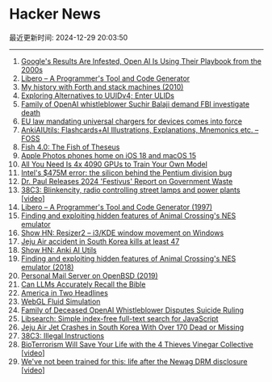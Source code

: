 # Hacker News

最近更新时间: 2024-12-29 20:03:50

--- 
1. [Google's Results Are Infested, Open AI Is Using Their Playbook from the 2000s](https://chuckwnelson.com/blog/google-search-results-infested-open-ai-using-google-playbook) 
2. [Libero – A Programmer's Tool and Code Generator](https://imatix-legacy.github.io/libero/index.htm) 
3. [My history with Forth and stack machines (2010)](https://yosefk.com/blog/my-history-with-forth-stack-machines.html) 
4. [Exploring Alternatives to UUIDv4; Enter ULIDs](https://jirevwe.github.io/exploring-alternatives-to-uuidv4-enter-ulids.html) 
5. [Family of OpenAI whistleblower Suchir Balaji demand FBI investigate death](https://www.theguardian.com/us-news/2024/dec/28/openai-whistleblower-suchir-balaji) 
6. [EU law mandating universal chargers for devices comes into force](https://www.france24.com/en/europe/20241228-eu-law-mandating-universal-chargers-for-devices-comes-into-force) 
7. [AnkiAIUtils: Flashcards+AI Illustrations, Explanations, Mnemonics etc. – FOSS](https://github.com/thiswillbeyourgithub/AnkiAIUtils) 
8. [Fish 4.0: The Fish of Theseus](https://fishshell.com/blog/rustport/) 
9. [Apple Photos phones home on iOS 18 and macOS 15](https://lapcatsoftware.com/articles/2024/12/3.html) 
10. [All You Need Is 4x 4090 GPUs to Train Your Own Model](https://sabareesh.com/posts/llm-rig/) 
11. [Intel's $475M error: the silicon behind the Pentium division bug](https://www.righto.com/2024/12/this-die-photo-of-pentium-shows.html) 
12. [Dr. Paul Releases 2024 'Festivus' Report on Government Waste](https://www.hsgac.senate.gov/media/reps/dr-paul-releases-2024-festivus-report-on-government-waste/) 
13. [38C3: Blinkencity, radio controlling street lamps and power plants [video]](https://media.ccc.de/v/38c3-blinkencity-radio-controlling-street-lamps-and-power-plants) 
14. [Libero – A Programmer's Tool and Code Generator (1997)](https://imatix-legacy.github.io/libero/index.htm) 
15. [Finding and exploiting hidden features of Animal Crossing's NES emulator](https://jamchamb.net/2018/07/11/animal-crossing-nes-emulator-hacks.html) 
16. [Show HN: Resizer2 – i3/KDE window movement on Windows](https://github.com/alvesvaren/resizer2) 
17. [Jeju Air accident in South Korea kills at least 47](https://www.bloomberg.com/news/articles/2024-12-29/plane-crashes-at-s-korea-airport-killing-at-least-23-yonhap) 
18. [Show HN: Anki AI Utils](https://github.com/thiswillbeyourgithub/AnkiAIUtils) 
19. [Finding and exploiting hidden features of Animal Crossing's NES emulator (2018)](https://jamchamb.net/2018/07/11/animal-crossing-nes-emulator-hacks.html) 
20. [Personal Mail Server on OpenBSD (2019)](https://nicolascarpi.github.io/openbsd/2019/04/03/openbsd-mail-server.html) 
21. [Can LLMs Accurately Recall the Bible](https://benkaiser.dev/can-llms-accurately-recall-the-bible/) 
22. [America in Two Headlines](https://www.kenklippenstein.com/p/america-in-two-headlines) 
23. [WebGL Fluid Simulation](https://paveldogreat.github.io/WebGL-Fluid-Simulation/) 
24. [Family of Deceased OpenAI Whistleblower Disputes Suicide Ruling](https://twitter.com/RaoPoornima/status/1873282982150324393) 
25. [Libsearch: Simple index-free full-text search for JavaScript](https://github.com/thesephist/libsearch) 
26. [Jeju Air Jet Crashes in South Korea With Over 170 Dead or Missing](https://www.bloomberg.com/news/articles/2024-12-29/plane-crashes-at-s-korea-airport-killing-at-least-23-yonhap) 
27. [38C3: Illegal Instructions](https://media.ccc.de/c/38c3) 
28. [BioTerrorism Will Save Your Life with the 4 Thieves Vinegar Collective [video]](https://media.ccc.de/v/38c3-bioterrorism-will-save-your-life-with-the-4-thieves-vinegar-collective) 
29. [We've not been trained for this: life after the Newag DRM disclosure [video]](https://media.ccc.de/v/38c3-we-ve-not-been-trained-for-this-life-after-the-newag-drm-disclosure) 
